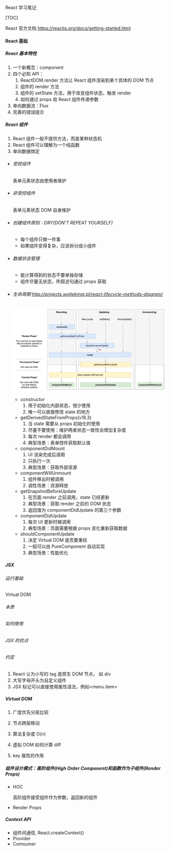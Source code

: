React 学习笔记

[TOC]

React 官方文档 https://reactjs.org/docs/getting-started.html 

#### React 基础

##### React 基本特性

1. 一个新概念：component
2. 四个必知 API：
   1. ReactDOM.render 方法让 React 组件渲染到某个具体的 DOM 节点
   2. 组件的 render 方法
   3. 组件的 setState 方法，用于改变组件状态，触发 render
   4. 如何通过 props 给 React 组件传递参数
3. 单向数据流：Flux
4. 完善的错误提示

##### React 组件

1. React 组件一般不提供方法，而是某种状态机
2. React 组件可以理解为一个纯函数
3. 单向数据绑定

- ###### 受控组件

  表单元素状态由使用者维护

- ###### 非受控组件

  表单元素状态 DOM 自身维护

- ###### 创建组件原则：DRY(DON’T REPEAT YOURSELF)

  - 每个组件只做一件事
  - 如果组件变得复杂，应该拆分成小组件

- ###### 数据状态管理

  - 能计算得到的状态不要单独存储
  - 组件尽量无状态，所叙述句通过 props 获取

- ###### 生命周期 http://projects.wojtekmaj.pl/react-lifecycle-methods-diagram/

  ![react-life-cycle](./assets/react-life-cycle.jpg)

  - constructor
    1. 用于初始化内部状态，很少使用
    2. 唯一可以直接修改 state 的地方
  - getDerivedStateFromProps(v16.3)
    1. 当 state 需要从 props 初始化时使用
    2. 尽量不要使用：维护两者状态一致性会增加复杂度
    3. 每次 render 都会调用
    4. 典型场景：表单控件获取默认值
  - componentDidMount
    1. UI 渲染完成后调用
    2. 只执行一次
    3. 典型场景：获取外部资源
  - componentWillUnmount
    1. 组件移出时被调用
    2. 调性场景：资源释放
  - getSnapshotBeforeUpdate
    1. 在页面 render 之前调用，state 已经更新
    2. 典型场景：获取 render 之前的 DOM 状态
    3. 返回值为 componentDidUpdate 的第三个参数
  - componentDidUpdate
    1. 每次 UI 更新时被调用
    2. 典型场景：页面需要根据 props 变化重新获取数据
  - shouldComponentUpdate
    1. 决定 Virtual DOM 是否要重绘
    2. 一般可以由 PureComponent 自动实现
    3. 典型场景：性能优化

##### JSX

###### 运行基础

Virtual DOM

###### 本质

###### 如何使用

###### JSX 的优点

###### 约定

1. React 认为小写的 tag 是原生 DOM 节点， 如 div
2. 大写字母开头为自定义组件
3. JSX 标记可以直接使用属性语法，例如\<menu.item\>

##### Virtual DOM

1. 广度优先分层比较

2. 节点跨层移动
3. 算法复杂度 O(n)
4. 虚拟 DOM 如何计算 diff
5. key 属性的作用

##### 组件设计模式：高阶组件(High Order Component)和函数作为子组件(Render Props)

- HOC

  高阶组件接受组件作为参数，返回新的组件

- Render Props

##### Context API

- 组件间通信, React.createContext()
- Provider
- Comsumer